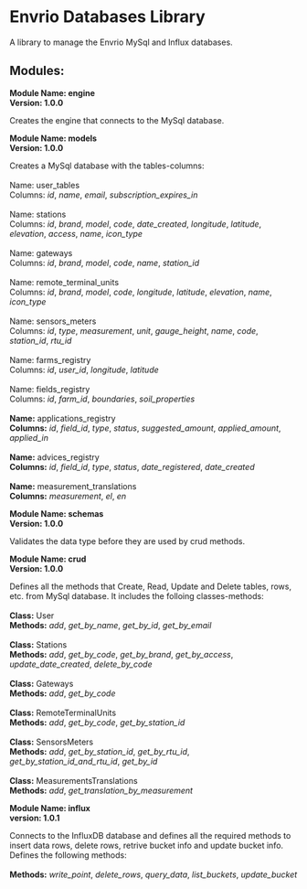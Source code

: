 # Envrio Databases Library

A library to manage the Envrio MySql and Influx databases.

## Modules:

**Module Name: engine**
<br>
**Version: 1.0.0**

Creates the engine that connects to the MySql database.

**Module Name: models**
<br>
**Version: 1.0.0**

Creates a MySql database with the tables-columns:
<br>
<br>
Name: user_tables
<br>
Columns: *id*, *name*, *email*, *subscription_expires_in*
<br>
<br>
Name: stations
<br>
Columns: *id*, *brand*, *model*, *code*, *date_created*,
*longitude*, *latitude*, *elevation*, *access*,
*name*, *icon_type*
<br>
<br>
Name: gateways
<br>
Columns: *id*, *brand*, *model*, *code*, *name*, *station_id*
<br>
<br>
Name: remote_terminal_units
<br>
Columns: *id*, *brand*, *model*, *code*, *longitude*, *latitude*,
*elevation*, *name*, *icon_type*
<br>
<br>
Name: sensors_meters
<br>
Columns: *id*, *type*, *measurement*, *unit*, *gauge_height*,
*name*, *code*, *station_id*, *rtu_id*
<br>
<br>
Name: farms_registry
<br>
Columns: *id*, *user_id*, *longitude*, *latitude*
<br>
<br>
Name: fields_registry
<br>
Columns: *id*, *farm_id*, *boundaries*, *soil_properties*
<br>
<br>
**Name:** applications_registry
<br>
**Columns:** *id*, *field_id*, *type*, *status*, *suggested_amount*,
*applied_amount*, *applied_in*
<br>
<br>
**Name:** advices_registry
<br>
**Columns:** *id*, *field_id*, *type*, *status*, *date_registered*, *date_created*
<br>
<br>
**Name:** measurement_translations
<br>
**Columns:** *measurement*, *el*, *en*

**Module Name: schemas**
<br>
**Version: 1.0.0**

Validates the data type before they are used by crud methods.

**Module Name: crud**
<br>
**Version: 1.0.0**

Defines all the methods that Create, Read, Update and Delete
tables, rows, etc. from MySql database. It includes the
folloing classes-methods:
<br>
<br>
**Class:** User
<br>
**Methods:** *add*, *get_by_name*, *get_by_id*, *get_by_email*
<br>
<br>
**Class:** Stations
<br>
**Methods:** *add*, *get_by_code*, *get_by_brand*, *get_by_access*, *update_date_created*, *delete_by_code*
<br>
<br>
**Class:** Gateways
<br>
**Methods:** *add*, *get_by_code*
<br>
<br>
**Class:** RemoteTerminalUnits
<br>
**Methods:** *add*, *get_by_code*, *get_by_station_id*
<br>
<br>
**Class:** SensorsMeters
<br>
**Methods:** *add*, *get_by_station_id*, *get_by_rtu_id*, *get_by_station_id_and_rtu_id*, *get_by_id*
<br>
<br>
**Class:** MeasurementsTranslations
<br>
**Methods:** *add*, *get_translation_by_measurement*

**Module Name: influx**
<br>
**version: 1.0.1**

Connects to the InfluxDB database and defines all the required 
methods to insert data rows, delete rows, retrive bucket info
and update bucket info. Defines the following methods:
<br>
<br>
**Methods:** *write_point*, *delete_rows*, *query_data*, *list_buckets*, *update_bucket*

